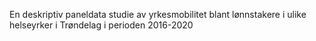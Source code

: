 En deskriptiv paneldata studie av yrkesmobilitet blant lønnstakere i ulike helseyrker i Trøndelag i perioden 2016-2020
